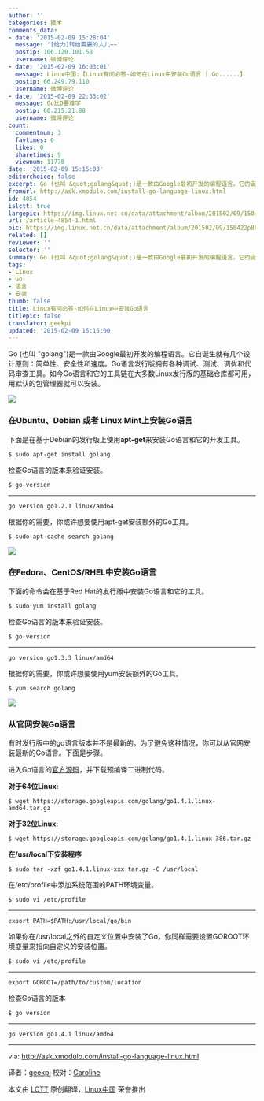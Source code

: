 ```yaml
---
author: ''
categories: 技术
comments_data:
- date: '2015-02-09 15:28:04'
  message: '[给力]转给需要的人儿~~'
  postip: 106.120.101.58
  username: 微博评论
- date: '2015-02-09 16:03:01'
  message: Linux中国:【Linux有问必答-如何在Linux中安装Go语言 | Go......】
  postip: 66.249.79.110
  username: 微博评论
- date: '2015-02-09 22:33:02'
  message: Go比D要难学
  postip: 60.215.21.88
  username: 微博评论
count:
  commentnum: 3
  favtimes: 0
  likes: 0
  sharetimes: 9
  viewnum: 11778
date: '2015-02-09 15:15:00'
editorchoice: false
excerpt: Go (也叫 &quot;golang&quot;)是一款由Google最初开发的编程语言。它的诞生有几个设计原则：简单、安全、速度。Go语言发行版拥有各种调试、测试、调优和代码审查工具。如今Go语言和它的工具链在大多数Linux发行版的基础仓库都可用，用默认的包管理器就可以安装。
fromurl: http://ask.xmodulo.com/install-go-language-linux.html
id: 4854
islctt: true
largepic: https://img.linux.net.cn/data/attachment/album/201502/09/150422p8ha9n3y9960zao9.jpg
url: /article-4854-1.html
pic: https://img.linux.net.cn/data/attachment/album/201502/09/150422p8ha9n3y9960zao9.jpg.thumb.jpg
related: []
reviewer: ''
selector: ''
summary: Go (也叫 &quot;golang&quot;)是一款由Google最初开发的编程语言。它的诞生有几个设计原则：简单、安全、速度。Go语言发行版拥有各种调试、测试、调优和代码审查工具。如今Go语言和它的工具链在大多数Linux发行版的基础仓库都可用，用默认的包管理器就可以安装。
tags:
- Linux
- Go
- 语言
- 安装
thumb: false
title: Linux有问必答-如何在Linux中安装Go语言
titlepic: false
translator: geekpi
updated: '2015-02-09 15:15:00'
---
```


Go (也叫 "golang")是一款由Google最初开发的编程语言。它自诞生就有几个设计原则：简单性、安全性和速度。Go语言发行版拥有各种调试、测试、调优和代码审查工具。如今Go语言和它的工具链在大多数Linux发行版的基础仓库都可用，用默认的包管理器就可以安装。


![](/data/attachment/album/201502/09/150422p8ha9n3y9960zao9.jpg)


### 在Ubuntu、Debian 或者 Linux Mint上安装Go语言


下面是在基于Debian的发行版上使用**apt-get**来安装Go语言和它的开发工具。



```
$ sudo apt-get install golang

```

检查Go语言的版本来验证安装。



```
$ go version

```



---



```
go version go1.2.1 linux/amd64

```

根据你的需要，你或许想要使用apt-get安装额外的Go工具。



```
$ sudo apt-cache search golang

```

[![](https://camo.githubusercontent.com/9eafb8dd58fd31113b62a2e4935b55e3f99e375e/68747470733a2f2f6661726d382e737461746963666c69636b722e636f6d2f373433302f31353831323736323138335f663039346533626639325f632e6a7067)](https://camo.githubusercontent.com/9eafb8dd58fd31113b62a2e4935b55e3f99e375e/68747470733a2f2f6661726d382e737461746963666c69636b722e636f6d2f373433302f31353831323736323138335f663039346533626639325f632e6a7067)


### 在Fedora、CentOS/RHEL中安装Go语言


下面的命令会在基于Red Hat的发行版中安装Go语言和它的工具。



```
$ sudo yum install golang

```

检查Go语言的版本来验证安装。



```
$ go version 

```



---



```
go version go1.3.3 linux/amd64

```

根据你的需要，你或许想要使用yum安装额外的Go工具。



```
$ yum search golang 

```

[![](https://camo.githubusercontent.com/4bdda286208d43787e08582ec66cce047b61be02/68747470733a2f2f6661726d382e737461746963666c69636b722e636f6d2f373337332f31363433323831373830355f373735303130646331385f632e6a7067)](https://camo.githubusercontent.com/4bdda286208d43787e08582ec66cce047b61be02/68747470733a2f2f6661726d382e737461746963666c69636b722e636f6d2f373337332f31363433323831373830355f373735303130646331385f632e6a7067)


### 从官网安装Go语言


有时发行版中的go语言版本并不是最新的。为了避免这种情况，你可以从官网安装最新的Go语言。下面是步骤。


进入Go语言的[官方源码](https://golang.org/dl/)，并下载预编译二进制代码。


**对于64位Linux:**



```
$ wget https://storage.googleapis.com/golang/go1.4.1.linux-amd64.tar.gz

```

**对于32位Linux:**



```
$ wget https://storage.googleapis.com/golang/go1.4.1.linux-386.tar.gz

```

**在/usr/local下安装程序**



```
$ sudo tar -xzf go1.4.1.linux-xxx.tar.gz -C /usr/local

```

在/etc/profile中添加系统范围的PATH环境变量。



```
$ sudo vi /etc/profile 

```



---



```
export PATH=$PATH:/usr/local/go/bin

```

如果你在/usr/local之外的自定义位置中安装了Go，你同样需要设置GOROOT环境变量来指向自定义的安装位置。



```
$ sudo vi /etc/profile

```



---



```
export GOROOT=/path/to/custom/location

```

检查Go语言的版本



```
$ go version

```



---



```
go version go1.4.1 linux/amd64

```



---


via: <http://ask.xmodulo.com/install-go-language-linux.html>


译者：[geekpi](https://github.com/geekpi) 校对：[Caroline](https://github.com/carolinewuyan)


本文由 [LCTT](https://github.com/LCTT/TranslateProject) 原创翻译，[Linux中国](http://linux.cn/) 荣誉推出